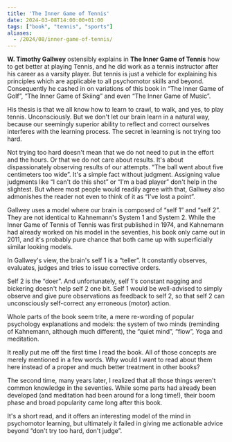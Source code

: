 ```yaml
---
title: 'The Inner Game of Tennis'
date: 2024-03-08T14:00:00+01:00
tags: ["book", "tennis", "sports"]
aliases:
  - /2024/08/inner-game-of-tennis/
---
```

**W. Timothy Gallwey** ostensibly explains in **The Inner Game of Tennis** how to get better at playing Tennis,
and he did work as a tennis instructor after his career as a varsity player. But tennis is just a vehicle for explaining his principles which are applicable to all psychomotor skills and beyond. Consequently he cashed in on variations of this book in “The Inner Game of Golf”, “The Inner Game of Skiing” and even “The Inner Game of Music”.

His thesis is that we all know how to learn to crawl, to walk, and yes, to play tennis. Unconsciously. But we don't let our brain learn in a natural way, because our seemingly superior ability to reflect and correct ourselves interferes with the learning process. The secret in learning is not trying too hard.

Not trying too hard doesn't mean that we do not need to put in the effort and the hours. Or that we do not care about results. It's about dispassionately observing results of our attempts. “The ball went about five centimeters too wide”. It's a simple fact without judgment. Assigning value judgments like “I can't do this shot” or “I'm a bad player” don't help in the slightest. But where most people would readily agree with that, Gallwey also admonishes the reader not even to think of it as “I've lost a point”.

Gallwey uses a model where our brain is composed of “self 1” and “self 2”. They are not identical to Kahnemann's System 1 and System 2. While the Inner Game of Tennis of Tennis was first published in 1974, and Kahnemann had already worked on his model in the seventies, his book only came out in 2011, and it's probably pure chance that both came up with superficially similar looking models.

In Gallwey's view, the brain's self 1 is a “teller”. It constantly observes, evaluates, judges and tries to issue corrective orders.

Self 2 is the “doer”. And unfortunately, self 1's constant nagging and bickering doesn't help self 2 one bit. Self 1 would be well-advised to simply observe and give pure observations as feedback to self 2, so that self 2 can unconsciously self-correct any erroneous (motor) action.

Whole parts of the book seem trite, a mere re-wording of popular psychology explanations and models: the system of two minds (reminding of Kahnemann, although much different), the “quiet mind”, “flow”, Yoga and meditation.

It really put me off the first time I read the book. All of those concepts are merely mentioned in a few words. Why would I want to read about them here instead of a proper and much better treatment in other books?

The second time, many years later, I realized that all those things weren't common knowledge in the seventies. While some parts had already been developed (and meditation had been around for a long time!), their boom phase and broad popularity came long after this book.

It's a short read, and it offers an interesting model of the mind in psychomotor learning, but ultimately it failed in giving me actionable advice beyond “don't try too hard, don't judge”.